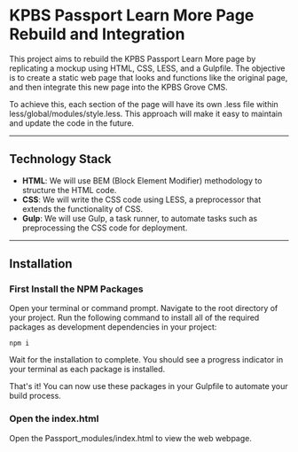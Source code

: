 
# KPBS Passport Learn More Page Rebuild and Integration
This project aims to rebuild the KPBS Passport Learn More page by replicating a mockup using HTML, CSS, LESS, and a Gulpfile. The objective is to create a static web page that looks and functions like the original page, and then integrate this new page into the KPBS Grove CMS.

To achieve this, each section of the page will have its own .less file within less/global/modules/style.less. This approach will make it easy to maintain and update the code in the future.

<!-- The project will be hosted on GitHub and will include detailed documentation on how to replicate the page, integrate it with the CMS, and make updates as needed. The final product will be a fully functional static page that meets the requirements of the KPBS Passport Learn More page.

Overall, this project will help to improve the user experience on the KPBS website by providing an updated and streamlined Learn More page for KPBS Passport. It will also serve as an example of how to build and integrate static pages into the KPBS Grove CMS using modern web development technologies. -->

<!-- View Webpage hosted on Github -->

---
## Technology Stack

- **HTML**: We will use BEM (Block Element Modifier) methodology to structure the HTML code.
- **CSS**: We will write the CSS code using LESS, a preprocessor that extends the functionality of CSS.
- **Gulp**: We will use Gulp, a task runner, to automate tasks such as preprocessing the CSS code for deployment.

<!-- ## Usage
To use this static webpage, simply run the pr. Each card will display a programming concept or term on the front, and the corresponding definition or explanation on the back. Use the app regularly to improve your memory retention and recall of important programming concepts. -->

---

## Installation

### First Install the NPM Packages

Open your terminal or command prompt.
Navigate to the root directory of your project.
Run the following command to install all of the required packages as development dependencies in your project:

```
npm i
```

Wait for the installation to complete. You should see a progress indicator in your terminal as each package is installed.

That's it! You can now use these packages in your Gulpfile to automate your build process.

### Open the index.html

Open the Passport_modules/index.html to view the web webpage.
